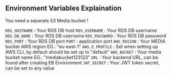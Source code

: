 
## Environment Variables Explaination

You need a separate S3 Media bucket !

`RDS_HOSTNAME` : Your RDS DB host
`RDS_USERNAME` : Your RDS DB username
`RDS_DB_NAME` : Your RDS DB username
`RDS_PASSWORD` : Your RDS DB password
`RDS_PORT` : Your RDS DB port
`PORT` : application port
`AWS_REGION` : Your MEDIA bucket AWS region EG.: "eu-east-1"
`AWS_E_PROFILE` : Set when setting up AWS CLI, by default should be set up to "default"
`AWS_BUCKET` : Your media bucket name EG.: "mediabucket123123"
`URL` : Your backend URL, can be found after creating EB Environment
`JWT_SECRET` : Your JWT token secret, can be set to any value

